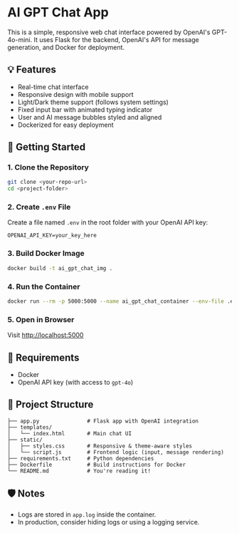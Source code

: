 # AI GPT Chat App

This is a simple, responsive web chat interface powered by OpenAI's GPT-4o-mini. It uses Flask for the backend, OpenAI's API for message generation, and Docker for deployment.

## 💡 Features

- Real-time chat interface
- Responsive design with mobile support
- Light/Dark theme support (follows system settings)
- Fixed input bar with animated typing indicator
- User and AI message bubbles styled and aligned
- Dockerized for easy deployment

## 🚀 Getting Started

### 1. Clone the Repository
```bash
git clone <your-repo-url>
cd <project-folder>
```

### 2. Create `.env` File
Create a file named `.env` in the root folder with your OpenAI API key:
```
OPENAI_API_KEY=your_key_here
```

### 3. Build Docker Image
```bash
docker build -t ai_gpt_chat_img .
```

### 4. Run the Container
```bash
docker run --rm -p 5000:5000 --name ai_gpt_chat_container --env-file .env ai_gpt_chat_img
```

### 5. Open in Browser
Visit [http://localhost:5000](http://localhost:5000)

## 🧾 Requirements

- Docker
- OpenAI API key (with access to `gpt-4o`)

## 📁 Project Structure

```
├── app.py               # Flask app with OpenAI integration
├── templates/
│   └── index.html       # Main chat UI
├── static/
│   ├── styles.css       # Responsive & theme-aware styles
│   └── script.js        # Frontend logic (input, message rendering)
├── requirements.txt     # Python dependencies
├── Dockerfile           # Build instructions for Docker
└── README.md            # You're reading it!
```

## 🛡️ Notes

- Logs are stored in `app.log` inside the container.
- In production, consider hiding logs or using a logging service.